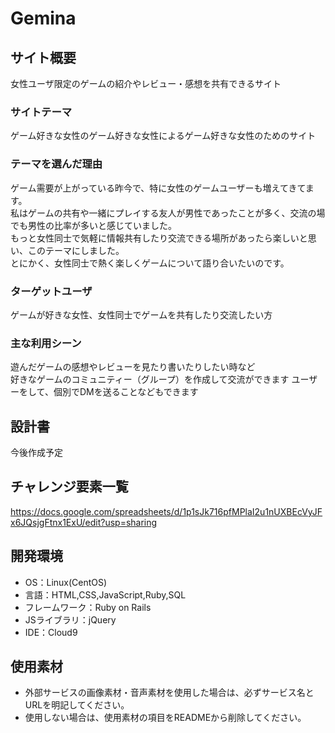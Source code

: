# Gemina  
## サイト概要  
女性ユーザ限定のゲームの紹介やレビュー・感想を共有できるサイト 
  
### サイトテーマ  
ゲーム好きな女性のゲーム好きな女性によるゲーム好きな女性のためのサイト 
  
### テーマを選んだ理由  
ゲーム需要が上がっている昨今で、特に女性のゲームユーザーも増えてきてます。  
私はゲームの共有や一緒にプレイする友人が男性であったことが多く、交流の場でも男性の比率が多いと感じていました。  
もっと女性同士で気軽に情報共有したり交流できる場所があったら楽しいと思い、このテーマにしました。  
とにかく、女性同士で熱く楽しくゲームについて語り合いたいのです。

### ターゲットユーザ  
ゲームが好きな女性、女性同士でゲームを共有したり交流したい方
  
### 主な利用シーン  
遊んだゲームの感想やレビューを見たり書いたりしたい時など  
好きなゲームのコミュニティー（グループ）を作成して交流ができます 
ユーザーをして、個別でDMを送ることなどもできます
  
## 設計書  
今後作成予定　　
  
  
## チャレンジ要素一覧  
https://docs.google.com/spreadsheets/d/1p1sJk716pfMPlaI2u1nUXBEcVyJFx6JQsjgFtnx1ExU/edit?usp=sharing  
  
  
## 開発環境  
* OS：Linux(CentOS)  
* 言語：HTML,CSS,JavaScript,Ruby,SQL  
* フレームワーク：Ruby on Rails  
* JSライブラリ：jQuery  
* IDE：Cloud9  
  
  
## 使用素材  
* 外部サービスの画像素材・音声素材を使用した場合は、必ずサービス名とURLを明記してください。  
* 使用しない場合は、使用素材の項目をREADMEから削除してください。  
  
